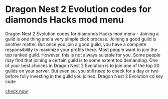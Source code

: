 # Dragon Nest 2 Evolution codes for diamonds Hacks mod menu

Dragon Nest 2 Evolution codes for diamonds Hacks mod menu - Joining a guild is one thing and a very simple click process. Joining a good guild is another matter. But once you join a good guild, you have a complete responsibility to maximize your profits there. Most people want to join the top ranked guild. However, this is not always suitable for you. Some people may find that joining a certain guild is to some extent too demanding. One of your best choices in Dragon Nest 2 Evolution is to join one of the top 20 guilds on your server. But even so, you still need to check for a day or two before fully investing in the guild you joined. Dragon Nest 2 Evolution cd key code

[check now](https://axegomod.top/dragon-nest-2-evolution/)
